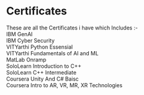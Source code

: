 # Certificates
These are all the Certificates i have which Includes :- 
<br>
IBM GenAI
<br>
IBM Cyber Security
<br>
VITYarthi Python Essensial
<br>
VITYarthi Fundamentals of AI and ML
<br>
MatLab Onramp
<br>
SoloLearn Introduction to C++
<br>
SoloLearn C++ Intermediate
<br>
Coursera Unity And C# Baisc
<br>
Coursera Intro to AR, VR, MR, XR Technologies
